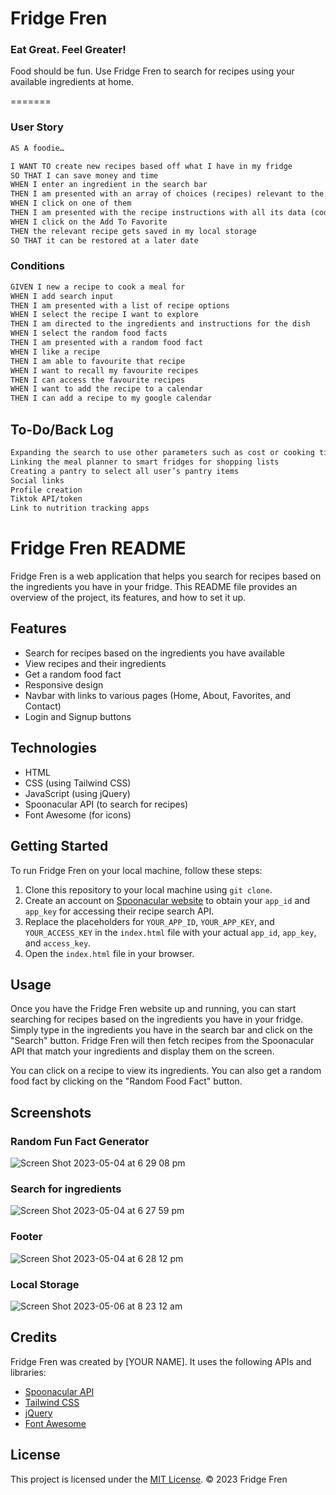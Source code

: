 # Fridge Fren

### Eat Great. Feel Greater!

Food should be fun. Use Fridge Fren to search for recipes using your available ingredients at home. 


=======
### User Story

```md
AS A foodie…

I WANT TO create new recipes based off what I have in my fridge
SO THAT I can save money and time
WHEN I enter an ingredient in the search bar
THEN I am presented with an array of choices (recipes) relevant to the search input
WHEN I click on one of them
THEN I am presented with the recipe instructions with all its data (cooking method, ingredients, calories, time, cuisine)
WHEN I click on the Add To Favorite
THEN the relevant recipe gets saved in my local storage 
SO THAT it can be restored at a later date
```

### Conditions 
```md
GIVEN I new a recipe to cook a meal for 
WHEN I add search input 
THEN I am presented with a list of recipe options
WHEN I select the recipe I want to explore 
THEN I am directed to the ingredients and instructions for the dish 
WHEN I select the random food facts 
THEN I am presented with a random food fact 
WHEN I like a recipe 
THEN I am able to favourite that recipe 
WHEN I want to recall my favourite recipes 
THEN I can access the favourite recipes 
WHEN I want to add the recipe to a calendar 
THEN I can add a recipe to my google calendar 
```


## To-Do/Back Log
```md
Expanding the search to use other parameters such as cost or cooking time 
Linking the meal planner to smart fridges for shopping lists 
Creating a pantry to select all user’s pantry items
Social links 
Profile creation
Tiktok API/token 
Link to nutrition tracking apps 
```


# Fridge Fren README


Fridge Fren is a web application that helps you search for recipes based on the ingredients you have in your fridge. This README file provides an overview of the project, its features, and how to set it up.

## Features

- Search for recipes based on the ingredients you have available
- View recipes and their ingredients
- Get a random food fact
- Responsive design
- Navbar with links to various pages (Home, About, Favorites, and Contact)
- Login and Signup buttons

## Technologies

- HTML
- CSS (using Tailwind CSS)
- JavaScript (using jQuery)
- Spoonacular API (to search for recipes)
- Font Awesome (for icons)

## Getting Started

To run Fridge Fren on your local machine, follow these steps:

1. Clone this repository to your local machine using `git clone`.
2. Create an account on [Spoonacular website](https://spoonacular.com/food-api) to obtain your `app_id` and `app_key` for accessing their recipe search API.
4. Replace the placeholders for `YOUR_APP_ID`, `YOUR_APP_KEY`, and `YOUR_ACCESS_KEY` in the `index.html` file with your actual `app_id`, `app_key`, and `access_key`.
5. Open the `index.html` file in your browser.

## Usage

Once you have the Fridge Fren website up and running, you can start searching for recipes based on the ingredients you have in your fridge. Simply type in the ingredients you have in the search bar and click on the "Search" button. Fridge Fren will then fetch recipes from the Spoonacular API that match your ingredients and display them on the screen.

You can click on a recipe to view its ingredients. You can also get a random food fact by clicking on the "Random Food Fact" button.

## Screenshots

### Random Fun Fact Generator

![Screen Shot 2023-05-04 at 6 29 08 pm](https://user-images.githubusercontent.com/126050763/236151778-c4093b8b-bf2a-43a5-85aa-5ad268dc909a.png)

### Search for ingredients

![Screen Shot 2023-05-04 at 6 27 59 pm](https://user-images.githubusercontent.com/126050763/236152208-261e27fc-0a28-455d-b361-08b914133b0b.png)

### Footer 
![Screen Shot 2023-05-04 at 6 28 12 pm](https://user-images.githubusercontent.com/126050763/236152068-0f51f3f1-f68e-4c51-b508-3f98bd164cd4.png)

### Local Storage
![Screen Shot 2023-05-06 at 8 23 12 am](https://user-images.githubusercontent.com/126050763/236578972-96a63ddc-838a-41e8-b823-0298219f9c3a.png)



## Credits

Fridge Fren was created by [YOUR NAME]. It uses the following APIs and libraries:

- [Spoonacular API](https://spoonacular.com/food-api)
- [Tailwind CSS](https://tailwindcss.com/)
- [jQuery](https://jquery.com/)
- [Font Awesome](https://fontawesome.com/)

## License

This project is licensed under the [MIT License](LICENSE).
© 2023 Fridge Fren

